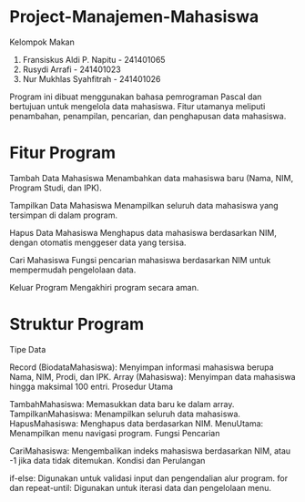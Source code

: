 # Project-Manajemen-Mahasiswa

Kelompok Makan
1. Fransiskus Aldi P. Napitu - 241401065
2. Rusydi Arrafi - 241401023
3. Nur Mukhlas Syahfitrah - 241401026

Program ini dibuat menggunakan bahasa pemrograman Pascal dan bertujuan untuk mengelola data mahasiswa. Fitur utamanya meliputi penambahan, penampilan, pencarian, dan penghapusan data mahasiswa.

# Fitur Program

Tambah Data Mahasiswa
Menambahkan data mahasiswa baru (Nama, NIM, Program Studi, dan IPK).

Tampilkan Data Mahasiswa
Menampilkan seluruh data mahasiswa yang tersimpan di dalam program.

Hapus Data Mahasiswa
Menghapus data mahasiswa berdasarkan NIM, dengan otomatis menggeser data yang tersisa.

Cari Mahasiswa
Fungsi pencarian mahasiswa berdasarkan NIM untuk mempermudah pengelolaan data.

Keluar Program
Mengakhiri program secara aman.

# Struktur Program

Tipe Data

Record (BiodataMahasiswa): Menyimpan informasi mahasiswa berupa Nama, NIM, Prodi, dan IPK.
Array (Mahasiswa): Menyimpan data mahasiswa hingga maksimal 100 entri.
Prosedur Utama

TambahMahasiswa: Memasukkan data baru ke dalam array.
TampilkanMahasiswa: Menampilkan seluruh data mahasiswa.
HapusMahasiswa: Menghapus data berdasarkan NIM.
MenuUtama: Menampilkan menu navigasi program.
Fungsi Pencarian

CariMahasiswa: Mengembalikan indeks mahasiswa berdasarkan NIM, atau -1 jika data tidak ditemukan.
Kondisi dan Perulangan

if-else: Digunakan untuk validasi input dan pengendalian alur program.
for dan repeat-until: Digunakan untuk iterasi data dan pengelolaan menu.
